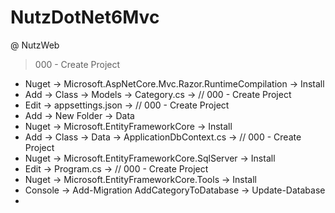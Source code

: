# NutzDotNet6Mvc

@ NutzWeb

> 000 - Create Project

- Nuget -> Microsoft.AspNetCore.Mvc.Razor.RuntimeCompilation -> Install
- Add -> Class -> Models -> Category.cs -> // 000 - Create Project
- Edit -> appsettings.json -> // 000 - Create Project
- Add -> New Folder -> Data
- Nuget -> Microsoft.EntityFrameworkCore -> Install
- Add -> Class -> Data -> ApplicationDbContext.cs -> // 000 - Create Project
- Nuget -> Microsoft.EntityFrameworkCore.SqlServer -> Install
- Edit -> Program.cs -> // 000 - Create Project
- Nuget -> Microsoft.EntityFrameworkCore.Tools -> Install
- Console -> Add-Migration AddCategoryToDatabase -> Update-Database
- 
